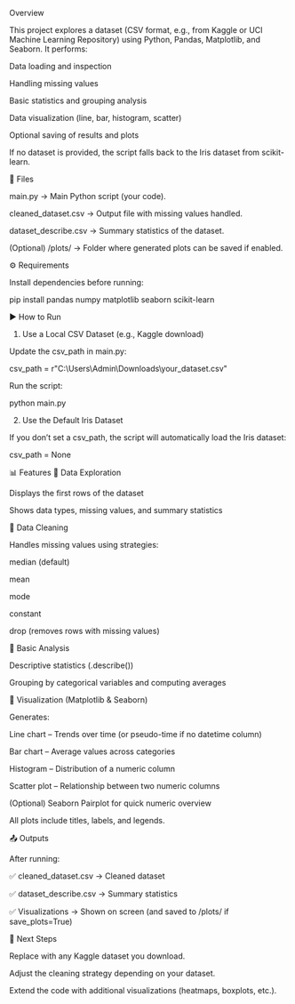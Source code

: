 Overview

This project explores a dataset (CSV format, e.g., from Kaggle or UCI Machine Learning Repository) using Python, Pandas, Matplotlib, and Seaborn.
It performs:

Data loading and inspection

Handling missing values

Basic statistics and grouping analysis

Data visualization (line, bar, histogram, scatter)

Optional saving of results and plots

If no dataset is provided, the script falls back to the Iris dataset from scikit-learn.

📂 Files

main.py → Main Python script (your code).

cleaned_dataset.csv → Output file with missing values handled.

dataset_describe.csv → Summary statistics of the dataset.

(Optional) /plots/ → Folder where generated plots can be saved if enabled.

⚙️ Requirements

Install dependencies before running:

pip install pandas numpy matplotlib seaborn scikit-learn

▶️ How to Run
1. Use a Local CSV Dataset (e.g., Kaggle download)

Update the csv_path in main.py:

csv_path = r"C:\Users\Admin\Downloads\your_dataset.csv"


Run the script:

python main.py

2. Use the Default Iris Dataset

If you don’t set a csv_path, the script will automatically load the Iris dataset:

csv_path = None

📊 Features
🔹 Data Exploration

Displays the first rows of the dataset

Shows data types, missing values, and summary statistics

🔹 Data Cleaning

Handles missing values using strategies:

median (default)

mean

mode

constant

drop (removes rows with missing values)

🔹 Basic Analysis

Descriptive statistics (.describe())

Grouping by categorical variables and computing averages

🔹 Visualization (Matplotlib & Seaborn)

Generates:

Line chart – Trends over time (or pseudo-time if no datetime column)

Bar chart – Average values across categories

Histogram – Distribution of a numeric column

Scatter plot – Relationship between two numeric columns

(Optional) Seaborn Pairplot for quick numeric overview

All plots include titles, labels, and legends.

📤 Outputs

After running:

✅ cleaned_dataset.csv → Cleaned dataset

✅ dataset_describe.csv → Summary statistics

✅ Visualizations → Shown on screen (and saved to /plots/ if save_plots=True)

🚀 Next Steps

Replace with any Kaggle dataset you download.

Adjust the cleaning strategy depending on your dataset.

Extend the code with additional visualizations (heatmaps, boxplots, etc.).
